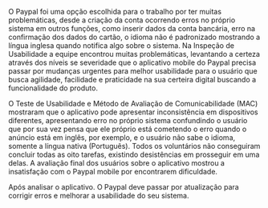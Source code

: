  O Paypal foi uma opção escolhida para o trabalho por ter muitas problemáticas, desde a criação da conta ocorrendo erros no próprio sistema em outros funções, como inserir dados da conta bancária, erro na confirmação dos dados do cartão, o idioma não é padronizado mostrando a língua inglesa quando notifica algo sobre o sistema.
 Na Inspeção de Usabilidade a equipe encontrou muitas problemáticas, levantando a certeza através dos níveis se severidade que o aplicativo mobile do Paypal precisa passar por mudanças urgentes para melhor usabilidade para o usuário que busca agilidade, facilidade e praticidade na sua certeira digital buscando a funcionalidade do produto.

 O Teste de Usabilidade e Método de Avaliação de Comunicabilidade (MAC) mostraram que o aplicativo pode apresentar inconsistência em dispositivos diferentes, apresentando erro no próprio sistema confundindo o usuário que por sua vez pensa que ele próprio está cometendo o erro quando o anúncio está em inglês, por exemplo, e o usuário não sabe o idioma, somente a língua nativa (Português). Todos os voluntários não conseguiram concluir todas as oito tarefas, existindo desistências em prosseguir em uma delas. A avaliação final dos usuários sobre o aplicativo mostrou a insatisfação com o Paypal mobile por encontrarem dificuldade.

 Após analisar o aplicativo. O Paypal deve passar por atualização para corrigir erros e melhorar a usabilidade do seu sistema. 

